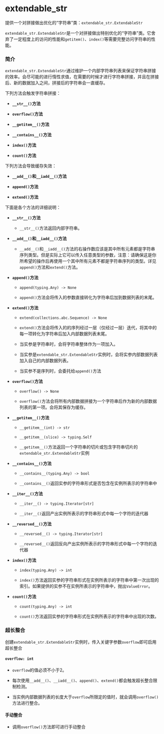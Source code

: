 # extendable_str

提供一个对拼接做出优化的“字符串”类：`extendable_str.ExtendableStr`

`extendable_str.ExtendableStr`是一个对拼接做出特别优化的“字符串”类。它舍弃了一定程度上的访问的性能和`getitem()`、`index()`等需要完整访问字符串的性能。



### 简介

`extendable_str.ExtendableStr`通过维护一个内部字符串列表来保证字符串拼接的效率。会尽可能的进行惰性求值，在需要的时候才进行字符串拼接，并且在拼接后、新的数据加入之间，拼接后的字符串会一直缓存。



下列方法会触发字符串拼接：

* __`__str__()`方法__

* __`overflow()`方法__

* __`__getitem__()`方法__

* __`__contains__()`方法__

* __`index()`方法__

* __`count()`方法__



下列方法会导致缓存失效：

* __`__add__()`和`__iadd__()`方法__

* __`append()`方法__

* __`extend()`方法__



下面是各个方法的详细说明：

* __`__str__()`方法__

    - `__str__()`方法返回内部字符串。

* __`__add__()`__和__`__iadd__()`方法__

    - `__add__()`和`__iadd__()`方法的右操作数应该是其中所有元素都是字符串序列类型。但是实际上它可以传入任意类型的参数，注意：请确保这是你所希望的操作后再使用一个其中所有元素不都是字符串序列的类型。详见`append()`方法和`extend()`方法。

* __`append()`方法__

    - `append(typing.Any) -> None`

    - `append()`方法会将传入的参数直接转化为字符串后加到数据列表的末尾。

* __`extend()`方法__

    - `extend(collections.abc.Sequence) -> None`

    - `extend()`方法会将传入的的序列经过一层（仅经过一层）迭代，将其中的每一项转化为字符串后加入内部数据列表末尾。

    - 当实参是字符串时，会将字符串整体作为一项加入。

    - 当实参是`extendable_str.ExtendableStr`实例时，会将实参内部数据列表加入自己的内部数据列表。

    - 当实参不是序列时，会委托给`append()`方法

* __`overflow()`方法__

    - `overflow() -> None`

    - `overflow()`方法会将所有内部数据拼接为一个字符串后作为新的内部数据列表的第一项。会将其保存为缓存。

* __`__getitem__()`方法__

    - `__getitem__(int) -> str`

    - `__getitem__(slice) -> typing.Self`

    - `__getitem__()`方法返回一个字符串的切片或包含字符串切片的`extendable_str.ExtendableStr`实例

* __`__contains__()`方法__

    - `__contains__(typing.Any) -> bool`

    - `__contains__()`返回实参的字符串形式是否包含在实例所表示的字符串中

* __`__iter__()`方法__

    - `__iter__() -> typing.Iterator[str]`

    - `__iter__()`返回产出实例所表示的字符串形式中每一个字符的迭代器

* __`__reversed__()`方法__

    - `__reversed__() -> typing.Iterator[str]`

    - `__reversed__()`返回反向产出实例所表示的字符串形式中每一个字符的迭代器

* __`index()`方法__

    - `index(typing.Any) -> int`

    - `index()`方法返回实参的字符串形式在实例所表示的字符串中第一次出现的索引。如果提供的实参不在实例所表示的字符串中，抛出`ValueError`。

* __`count()`方法__

    - `count(typing.Any) -> int`

    - `count()`方法返回实参的字符串形式在实例所表示的字符串中出现的次数。



### 超长整合

创建`extendable_str.ExtendableStr`实例时，传入关键字参数`overflow`即可启用超长整合



#### `overflow: int`

* `overflow`的值必须不小于2。

* 每次使用`__add__()`、`__iadd__()`、`append()`、`extend()`都会触发超长整合限制检测。

* 当实例内部数据列表的长度大于`overflow`所限定的值时，就会调用`overflow()`方法进行整合。



#### 手动整合

* 调用`overflow()`方法即可进行手动整合

